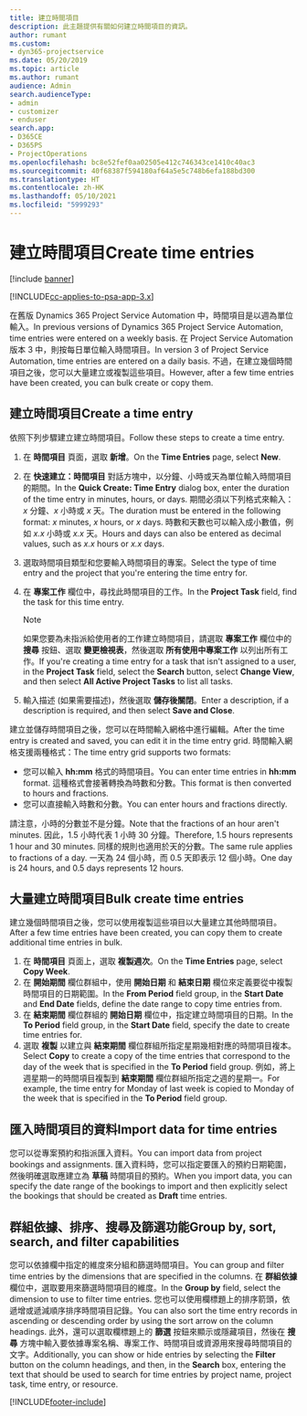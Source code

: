 ```yaml
---
title: 建立時間項目
description: 此主題提供有關如何建立時間項目的資訊。
author: rumant
ms.custom:
- dyn365-projectservice
ms.date: 05/20/2019
ms.topic: article
ms.author: rumant
audience: Admin
search.audienceType:
- admin
- customizer
- enduser
search.app:
- D365CE
- D365PS
- ProjectOperations
ms.openlocfilehash: bc8e52fef0aa02505e412c746343ce1410c40ac3
ms.sourcegitcommit: 40f68387f594180af64a5e5c748b6efa188bd300
ms.translationtype: HT
ms.contentlocale: zh-HK
ms.lasthandoff: 05/10/2021
ms.locfileid: "5999293"
---
```

# <a name="create-time-entries"></a><span data-ttu-id="9fad2-103">建立時間項目</span><span class="sxs-lookup"><span data-stu-id="9fad2-103">Create time entries</span></span>

[!include [banner](../includes/psa-now-project-operations.md)]

[!INCLUDE[cc-applies-to-psa-app-3.x](../includes/cc-applies-to-psa-app-3x.md)]

<span data-ttu-id="9fad2-104">在舊版 Dynamics 365 Project Service Automation 中，時間項目是以週為單位輸入。</span><span class="sxs-lookup"><span data-stu-id="9fad2-104">In previous versions of Dynamics 365 Project Service Automation, time entries were entered on a weekly basis.</span></span> <span data-ttu-id="9fad2-105">在 Project Service Automation 版本 3 中，則按每日單位輸入時間項目。</span><span class="sxs-lookup"><span data-stu-id="9fad2-105">In version 3 of Project Service Automation, time entries are entered on a daily basis.</span></span> <span data-ttu-id="9fad2-106">不過，在建立幾個時間項目之後，您可以大量建立或複製這些項目。</span><span class="sxs-lookup"><span data-stu-id="9fad2-106">However, after a few time entries have been created, you can bulk create or copy them.</span></span>

## <a name="create-a-time-entry"></a><span data-ttu-id="9fad2-107">建立時間項目</span><span class="sxs-lookup"><span data-stu-id="9fad2-107">Create a time entry</span></span>

<span data-ttu-id="9fad2-108">依照下列步驟建立建立時間項目。</span><span class="sxs-lookup"><span data-stu-id="9fad2-108">Follow these steps to create a time entry.</span></span>

1. <span data-ttu-id="9fad2-109">在 **時間項目** 頁面，選取 **新增**。</span><span class="sxs-lookup"><span data-stu-id="9fad2-109">On the **Time Entries** page, select **New**.</span></span>
2. <span data-ttu-id="9fad2-110">在 **快速建立：時間項目** 對話方塊中，以分鐘、小時或天為單位輸入時間項目的期間。</span><span class="sxs-lookup"><span data-stu-id="9fad2-110">In the **Quick Create: Time Entry** dialog box, enter the duration of the time entry in minutes, hours, or days.</span></span> <span data-ttu-id="9fad2-111">期間必須以下列格式來輸入：*x* 分鐘、*x* 小時或 *x* 天。</span><span class="sxs-lookup"><span data-stu-id="9fad2-111">The duration must be entered in the following format: *x* minutes, *x* hours, or *x* days.</span></span> <span data-ttu-id="9fad2-112">時數和天數也可以輸入成小數值，例如 *x.x* 小時或 *x.x* 天。</span><span class="sxs-lookup"><span data-stu-id="9fad2-112">Hours and days can also be entered as decimal values, such as *x.x* hours or *x.x* days.</span></span>
3. <span data-ttu-id="9fad2-113">選取時間項目類型和您要輸入時間項目的專案。</span><span class="sxs-lookup"><span data-stu-id="9fad2-113">Select the type of time entry and the project that you're entering the time entry for.</span></span>
4. <span data-ttu-id="9fad2-114">在 **專案工作** 欄位中，尋找此時間項目的工作。</span><span class="sxs-lookup"><span data-stu-id="9fad2-114">In the **Project Task** field, find the task for this time entry.</span></span>

    > [!NOTE]
    > <span data-ttu-id="9fad2-115">如果您要為未指派給使用者的工作建立時間項目，請選取 **專案工作** 欄位中的 **搜尋** 按鈕、選取 **變更檢視表**，然後選取 **所有使用中專案工作** 以列出所有工作。</span><span class="sxs-lookup"><span data-stu-id="9fad2-115">If you're creating a time entry for a task that isn't assigned to a user, in the **Project Task** field, select the **Search** button, select **Change View**, and then select **All Active Project Tasks** to list all tasks.</span></span>

5. <span data-ttu-id="9fad2-116">輸入描述 (如果需要描述)，然後選取 **儲存後關閉**。</span><span class="sxs-lookup"><span data-stu-id="9fad2-116">Enter a description, if a description is required, and then select **Save and Close**.</span></span>

<span data-ttu-id="9fad2-117">建立並儲存時間項目之後，您可以在時間輸入網格中進行編輯。</span><span class="sxs-lookup"><span data-stu-id="9fad2-117">After the time entry is created and saved, you can edit it in the time entry grid.</span></span> <span data-ttu-id="9fad2-118">時間輸入網格支援兩種格式：</span><span class="sxs-lookup"><span data-stu-id="9fad2-118">The time entry grid supports two formats:</span></span>

- <span data-ttu-id="9fad2-119">您可以輸入 **hh:mm** 格式的時間項目。</span><span class="sxs-lookup"><span data-stu-id="9fad2-119">You can enter time entries in **hh:mm** format.</span></span> <span data-ttu-id="9fad2-120">這種格式會接著轉換為時數和分數。</span><span class="sxs-lookup"><span data-stu-id="9fad2-120">This format is then converted to hours and fractions.</span></span>
- <span data-ttu-id="9fad2-121">您可以直接輸入時數和分數。</span><span class="sxs-lookup"><span data-stu-id="9fad2-121">You can enter hours and fractions directly.</span></span>

<span data-ttu-id="9fad2-122">請注意，小時的分數並不是分鐘。</span><span class="sxs-lookup"><span data-stu-id="9fad2-122">Note that the fractions of an hour aren't minutes.</span></span> <span data-ttu-id="9fad2-123">因此，1.5 小時代表 1 小時 30 分鐘。</span><span class="sxs-lookup"><span data-stu-id="9fad2-123">Therefore, 1.5 hours represents 1 hour and 30 minutes.</span></span> <span data-ttu-id="9fad2-124">同樣的規則也適用於天的分數。</span><span class="sxs-lookup"><span data-stu-id="9fad2-124">The same rule applies to fractions of a day.</span></span> <span data-ttu-id="9fad2-125">一天為 24 個小時，而 0.5 天即表示 12 個小時。</span><span class="sxs-lookup"><span data-stu-id="9fad2-125">One day is 24 hours, and 0.5 days represents 12 hours.</span></span>

## <a name="bulk-create-time-entries"></a><span data-ttu-id="9fad2-126">大量建立時間項目</span><span class="sxs-lookup"><span data-stu-id="9fad2-126">Bulk create time entries</span></span>

<span data-ttu-id="9fad2-127">建立幾個時間項目之後，您可以使用複製這些項目以大量建立其他時間項目。</span><span class="sxs-lookup"><span data-stu-id="9fad2-127">After a few time entries have been created, you can copy them to create additional time entries in bulk.</span></span>

1. <span data-ttu-id="9fad2-128">在 **時間項目** 頁面上，選取 **複製週次**。</span><span class="sxs-lookup"><span data-stu-id="9fad2-128">On the **Time Entries** page, select **Copy Week**.</span></span>
2. <span data-ttu-id="9fad2-129">在 **開始期間** 欄位群組中，使用 **開始日期** 和 **結束日期** 欄位來定義要從中複製時間項目的日期範圍。</span><span class="sxs-lookup"><span data-stu-id="9fad2-129">In the **From Period** field group, in the **Start Date** and **End Date** fields, define the date range to copy time entries from.</span></span>
3. <span data-ttu-id="9fad2-130">在 **結束期間** 欄位群組的 **開始日期** 欄位中，指定建立時間項目的日期。</span><span class="sxs-lookup"><span data-stu-id="9fad2-130">In the **To Period** field group, in the **Start Date** field, specify the date to create time entries for.</span></span>
4. <span data-ttu-id="9fad2-131">選取 **複製** 以建立與 **結束期間** 欄位群組所指定星期幾相對應的時間項目複本。</span><span class="sxs-lookup"><span data-stu-id="9fad2-131">Select **Copy** to create a copy of the time entries that correspond to the day of the week that is specified in the **To Period** field group.</span></span> <span data-ttu-id="9fad2-132">例如，將上週星期一的時間項目複製到 **結束期間** 欄位群組所指定之週的星期一。</span><span class="sxs-lookup"><span data-stu-id="9fad2-132">For example, the time entry for Monday of last week is copied to Monday of the week that is specified in the **To Period** field group.</span></span>

## <a name="import-data-for-time-entries"></a><span data-ttu-id="9fad2-133">匯入時間項目的資料</span><span class="sxs-lookup"><span data-stu-id="9fad2-133">Import data for time entries</span></span>

<span data-ttu-id="9fad2-134">您可以從專案預約和指派匯入資料。</span><span class="sxs-lookup"><span data-stu-id="9fad2-134">You can import data from project bookings and assignments.</span></span> <span data-ttu-id="9fad2-135">匯入資料時，您可以指定要匯入的預約日期範圍，然後明確選取應建立為 **草稿** 時間項目的預約。</span><span class="sxs-lookup"><span data-stu-id="9fad2-135">When you import data, you can specify the date range of the bookings to import and then explicitly select the bookings that should be created as **Draft** time entries.</span></span>

## <a name="group-by-sort-search-and-filter-capabilities"></a><span data-ttu-id="9fad2-136">群組依據、排序、搜尋及篩選功能</span><span class="sxs-lookup"><span data-stu-id="9fad2-136">Group by, sort, search, and filter capabilities</span></span>

<span data-ttu-id="9fad2-137">您可以依據欄中指定的維度來分組和篩選時間項目。</span><span class="sxs-lookup"><span data-stu-id="9fad2-137">You can group and filter time entries by the dimensions that are specified in the columns.</span></span> <span data-ttu-id="9fad2-138">在 **群組依據** 欄位中，選取要用來篩選時間項目的維度。</span><span class="sxs-lookup"><span data-stu-id="9fad2-138">In the **Group by** field, select the dimension to use to filter time entries.</span></span> <span data-ttu-id="9fad2-139">您也可以使用欄標題上的排序箭頭，依遞增或遞減順序排序時間項目記錄。</span><span class="sxs-lookup"><span data-stu-id="9fad2-139">You can also sort the time entry records in ascending or descending order by using the sort arrow on the column headings.</span></span> <span data-ttu-id="9fad2-140">此外，還可以選取欄標題上的 **篩選** 按鈕來顯示或隱藏項目，然後在 **搜尋** 方塊中輸入要依據專案名稱、專案工作、時間項目或資源用來搜尋時間項目的文字。</span><span class="sxs-lookup"><span data-stu-id="9fad2-140">Additionally, you can show or hide entries by selecting the **Filter** button on the column headings, and then, in the **Search** box, entering the text that should be used to search for time entries by project name, project task, time entry, or resource.</span></span>


[!INCLUDE[footer-include](../includes/footer-banner.md)]